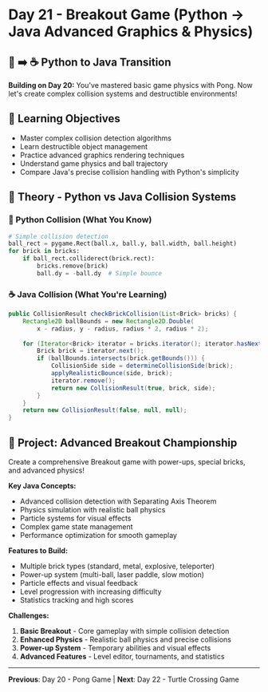 # Day 21 - Breakout Game (Python → Java Advanced Graphics & Physics)

## 🐍 ➡️ ☕ Python to Java Transition

**Building on Day 20:** You've mastered basic game physics with Pong. Now let's create complex collision systems and destructible environments!

## 🎯 Learning Objectives
- Master complex collision detection algorithms
- Learn destructible object management
- Practice advanced graphics rendering techniques
- Understand game physics and ball trajectory
- Compare Java's precise collision handling with Python's simplicity

## 📖 Theory - Python vs Java Collision Systems

### 🐍 Python Collision (What You Know)
```python
# Simple collision detection
ball_rect = pygame.Rect(ball.x, ball.y, ball.width, ball.height)
for brick in bricks:
    if ball_rect.colliderect(brick.rect):
        bricks.remove(brick)
        ball.dy = -ball.dy  # Simple bounce
```

### ☕ Java Collision (What You're Learning)
```java
public CollisionResult checkBrickCollision(List<Brick> bricks) {
    Rectangle2D ballBounds = new Rectangle2D.Double(
        x - radius, y - radius, radius * 2, radius * 2);
    
    for (Iterator<Brick> iterator = bricks.iterator(); iterator.hasNext();) {
        Brick brick = iterator.next();
        if (ballBounds.intersects(brick.getBounds())) {
            CollisionSide side = determineCollisionSide(brick);
            applyRealisticBounce(side, brick);
            iterator.remove();
            return new CollisionResult(true, brick, side);
        }
    }
    return new CollisionResult(false, null, null);
}
```

## 🚀 Project: Advanced Breakout Championship

Create a comprehensive Breakout game with power-ups, special bricks, and advanced physics!

**Key Java Concepts:**
- Advanced collision detection with Separating Axis Theorem
- Physics simulation with realistic ball physics
- Particle systems for visual effects
- Complex game state management
- Performance optimization for smooth gameplay

**Features to Build:**
- Multiple brick types (standard, metal, explosive, teleporter)
- Power-up system (multi-ball, laser paddle, slow motion)
- Particle effects and visual feedback
- Level progression with increasing difficulty
- Statistics tracking and high scores

**Challenges:**
1. **Basic Breakout** - Core gameplay with simple collision detection
2. **Enhanced Physics** - Realistic ball physics and precise collisions
3. **Power-up System** - Temporary abilities and visual effects
4. **Advanced Features** - Level editor, tournaments, and statistics

---
**Previous**: Day 20 - Pong Game | **Next**: Day 22 - Turtle Crossing Game
